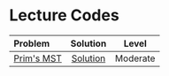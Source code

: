 # Lecture Codes

|  **Problem**  |  **Solution**  |  **Level**  |
|:--------------|:--------------:|:-----------:|
|  [Prim's MST](https://www.naukri.com/code360/problems/prim-s-mst_1095633)  |  [Solution]()  |  Moderate  |